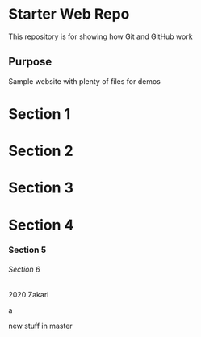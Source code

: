 # Starter Web Repo

This repository is for showing how Git and GitHub work

## Purpose

Sample website with plenty of files for demos

# Section 1

# Section 2

# Section 3

# Section 4

### Section 5

###### Section 6

2020 Zakari

a


new stuff in master
